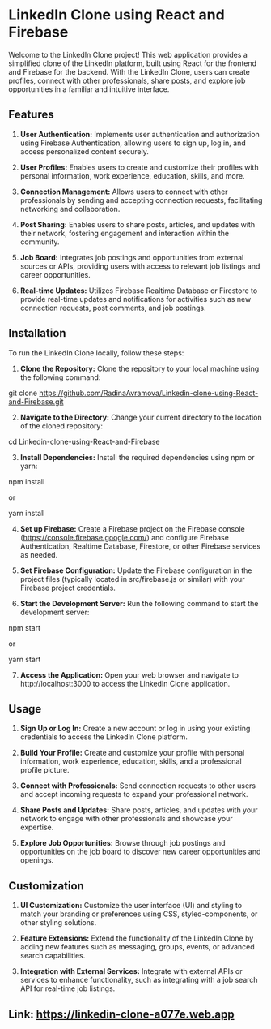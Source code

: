 # LinkedIn Clone using React and Firebase
Welcome to the LinkedIn Clone project! This web application provides a simplified clone of the LinkedIn platform, built using React for the frontend and Firebase for the backend. With the LinkedIn Clone, users can create profiles, connect with other professionals, share posts, and explore job opportunities in a familiar and intuitive interface.

## Features
1. **User Authentication:** Implements user authentication and authorization using Firebase Authentication, allowing users to sign up, log in, and access personalized content securely.

2. **User Profiles:** Enables users to create and customize their profiles with personal information, work experience, education, skills, and more.

3. **Connection Management:** Allows users to connect with other professionals by sending and accepting connection requests, facilitating networking and collaboration.

4. **Post Sharing:** Enables users to share posts, articles, and updates with their network, fostering engagement and interaction within the community.

5. **Job Board:** Integrates job postings and opportunities from external sources or APIs, providing users with access to relevant job listings and career opportunities.

6. **Real-time Updates:** Utilizes Firebase Realtime Database or Firestore to provide real-time updates and notifications for activities such as new connection requests, post comments, and job postings.

## Installation
To run the LinkedIn Clone locally, follow these steps:

1. **Clone the Repository:** Clone the repository to your local machine using the following command:

git clone https://github.com/RadinaAvramova/Linkedin-clone-using-React-and-Firebase.git

2. **Navigate to the Directory:** Change your current directory to the location of the cloned repository:

cd Linkedin-clone-using-React-and-Firebase

3. **Install Dependencies:** Install the required dependencies using npm or yarn:

npm install

or

yarn install

4. **Set up Firebase:** Create a Firebase project on the Firebase console (https://console.firebase.google.com/) and configure Firebase Authentication, Realtime Database, Firestore, or other Firebase services as needed.

5. **Set Firebase Configuration:** Update the Firebase configuration in the project files (typically located in src/firebase.js or similar) with your Firebase project credentials.

6. **Start the Development Server:** Run the following command to start the development server:

npm start

or

yarn start

7. **Access the Application:** Open your web browser and navigate to http://localhost:3000 to access the LinkedIn Clone application.

## Usage
1. **Sign Up or Log In:** Create a new account or log in using your existing credentials to access the LinkedIn Clone platform.

2. **Build Your Profile:** Create and customize your profile with personal information, work experience, education, skills, and a professional profile picture.

3. **Connect with Professionals:** Send connection requests to other users and accept incoming requests to expand your professional network.

4. **Share Posts and Updates:** Share posts, articles, and updates with your network to engage with other professionals and showcase your expertise.

5. **Explore Job Opportunities:** Browse through job postings and opportunities on the job board to discover new career opportunities and openings.

## Customization
1. **UI Customization:** Customize the user interface (UI) and styling to match your branding or preferences using CSS, styled-components, or other styling solutions.

2. **Feature Extensions:** Extend the functionality of the LinkedIn Clone by adding new features such as messaging, groups, events, or advanced search capabilities.

3. **Integration with External Services:** Integrate with external APIs or services to enhance functionality, such as integrating with a job search API for real-time job listings.

## Link: https://linkedin-clone-a077e.web.app


